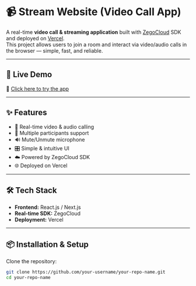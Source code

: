 # 📹 Stream Website (Video Call App)

A real-time **video call & streaming application** built with [ZegoCloud](https://www.zegocloud.com/) SDK and deployed on [Vercel](https://vercel.com/).  
This project allows users to join a room and interact via video/audio calls in the browser — simple, fast, and reliable.

---

## 🚀 Live Demo
🔗 [Click here to try the app](https://live-streaming-beta.vercel.app/)

---

## ✨ Features
- 🎥 Real-time video & audio calling  
- 👥 Multiple participants support  
- 🔊 Mute/Unmute microphone  
- 🎛️ Simple & intuitive UI  
- ☁️ Powered by ZegoCloud SDK  
- 🌐 Deployed on Vercel  

---

## 🛠️ Tech Stack
- **Frontend:** React.js / Next.js  
- **Real-time SDK:** ZegoCloud  
- **Deployment:** Vercel  

---

## 📦 Installation & Setup

Clone the repository:
```bash
git clone https://github.com/your-username/your-repo-name.git
cd your-repo-name
